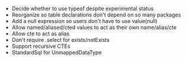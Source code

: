 * Decide whether to use typeof despite experimental status
* Reorganize so table declarations don't depend on so many packages
* Add a null expression so users don't have to use value(null)
* Allow named/aliased/cted values to act as their own name/alias/cte
* Allow cte to act as alias
* Don't require .select for exists/notExists
* Support recursive CTEs
* StandardSql for UnmappedDataType